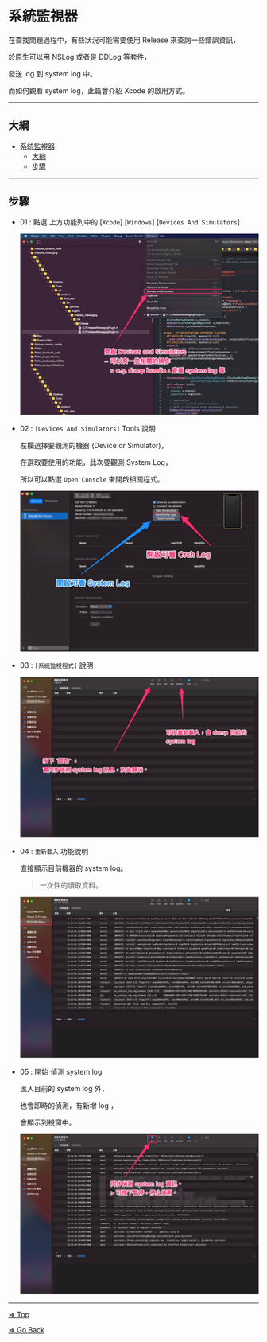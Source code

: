 # 系統監視器

在查找問題過程中，有些狀況可能需要使用 Release 來查詢一些錯誤資訊，

於原生可以用 NSLog 或者是 DDLog 等套件，

發送 log 到 system log 中。

而如何觀看 system log，此篇會介紹 Xcode 的啟用方式。

---

## 大綱

- [系統監視器](#系統監視器)
  - [大綱](#大綱)
  - [步驟](#步驟)

---

## 步驟

- 01 : 點選 上方功能列中的 [`Xcode`] [`Windows`] [`Devices And Simulators`]

  ![01_Xcode_Open_Devices_And_Simulators](./pics/01_Xcode_Open_Devices_And_Simulators.png)

- 02 : `[Devices And Simulators]` Tools 說明

  左欄選擇要觀測的機器 (Device or Simulator)，

  在選取要使用的功能，此次要觀測 System Log，

  所以可以點選 `Open Console` 來開啟相關程式。

  ![02_Xcode_Devices_And_Simulators](./pics/02_Xcode_Devices_And_Simulators.png)

- 03 : `[系統監視程式]` 說明

  ![03_系統監視程式](./pics/03_系統監視程式.png)

- 04 : `重新載入` 功能說明

  直接顯示目前機器的 system log。

  > 一次性的讀取資料。

  ![04_重新載入](./pics/04_重新載入.png)

- 05 : 開始 偵測 system log

  匯入目前的 system log 外，

  也會即時的偵測，有新增 log ，

  會顯示到視窗中。

  ![05_開始_偵測系統log](./pics/05_開始_偵測系統log.png)

---

[=> Top](#系統監視器)

[=> Go Back](../README.md)
